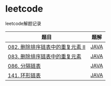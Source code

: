 # leetcode
leetcode解题记录

题目|题解
--|:--:
[082. 删除排序链表中的重复元素 II](https://leetcode-cn.com/problems/remove-duplicates-from-sorted-list-ii/)|[JAVA](https://github.com/chan-ly/leetcode/tree/main/src/082-%E5%88%A0%E9%99%A4%E6%8E%92%E5%BA%8F%E9%93%BE%E8%A1%A8%E4%B8%AD%E7%9A%84%E9%87%8D%E5%A4%8D%E5%85%83%E7%B4%A0%20II)
[083. 删除排序链表中的重复元素](https://leetcode-cn.com/problems/remove-duplicates-from-sorted-list/)|[JAVA](https://github.com/chan-ly/leetcode/tree/main/src/083-%E5%88%A0%E9%99%A4%E6%8E%92%E5%BA%8F%E9%93%BE%E8%A1%A8%E4%B8%AD%E7%9A%84%E9%87%8D%E5%A4%8D%E5%85%83%E7%B4%A0)
[086. 分隔链表](https://leetcode-cn.com/problems/partition-list/)|[JAVA](https://github.com/chan-ly/leetcode/tree/main/src/086-%20%E5%88%86%E9%9A%94%E9%93%BE%E8%A1%A8)
[141. 环形链表](https://leetcode-cn.com/problems/linked-list-cycle/)|[JAVA](https://github.com/chan-ly/leetcode/tree/main/src/141-%E7%8E%AF%E5%BD%A2%E9%93%BE%E8%A1%A8)
